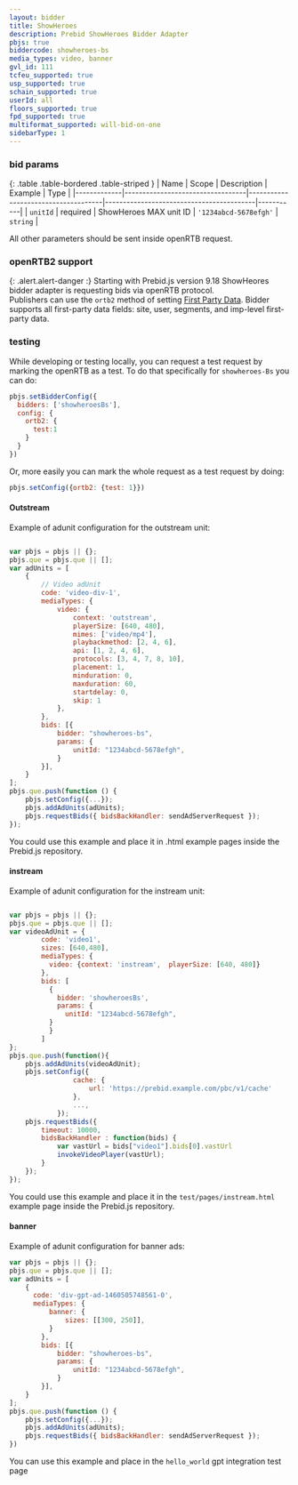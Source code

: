 ```yaml
---
layout: bidder
title: ShowHeroes
description: Prebid ShowHeroes Bidder Adapter
pbjs: true
biddercode: showheroes-bs
media_types: video, banner
gvl_id: 111
tcfeu_supported: true
usp_supported: true
schain_supported: true
userId: all
floors_supported: true
fpd_supported: true
multiformat_supported: will-bid-on-one
sidebarType: 1
---
```




### bid params

{: .table .table-bordered .table-striped }
| Name        | Scope                            | Description                         | Example                                  | Type      |
|-------------|----------------------------------|-------------------------------------|------------------------------------------|-----------|
| `unitId`    | required                         | ShowHeroes MAX unit ID              | `'1234abcd-5678efgh'`                     | `string`  |

All other parameters should be sent inside openRTB request.

### openRTB2 support

{: .alert.alert-danger :}
Starting with Prebid.js version 9.18 ShowHeores bidder adapter is requesting bids via openRTB protocol.  
Publishers can use the `ortb2` method of setting [First Party Data](https://docs.prebid.org/features/firstPartyData.html). Bidder supports all first-party data fields: site, user, segments, and imp-level first-party data.

### testing

While developing or testing locally, you can request a test request by marking the openRTB as a test.
To do that specifically for `showheroes-Bs` you can do:

```javascript
pbjs.setBidderConfig({
  bidders: ['showheroesBs'],
  config: {
    ortb2: {
      test:1
    }
  }
})
```

Or, more easily you can mark the whole request as a test request by doing:

```javascript
pbjs.setConfig({ortb2: {test: 1}})
```

#### Outstream

Example of adunit configuration for the outstream unit:

```javascript

var pbjs = pbjs || {};
pbjs.que = pbjs.que || [];
var adUnits = [
    {
        // Video adUnit
        code: 'video-div-1',
        mediaTypes: {
            video: {
                context: 'outstream',
                playerSize: [640, 480],
                mimes: ['video/mp4'],
                playbackmethod: [2, 4, 6],
                api: [1, 2, 4, 6],
                protocols: [3, 4, 7, 8, 10],
                placement: 1,
                minduration: 0,
                maxduration: 60,
                startdelay: 0,
                skip: 1
            },
        },
        bids: [{
            bidder: "showheroes-bs",
            params: {
                unitId: "1234abcd-5678efgh",
            }
        }],
    }
];
pbjs.que.push(function () {
    pbjs.setConfig({...});
    pbjs.addAdUnits(adUnits);
    pbjs.requestBids({ bidsBackHandler: sendAdServerRequest });
});
```

You could use this example and place it in .html example pages inside the Prebid.js repository.

#### instream

Example of adunit configuration for the instream unit:

```javascript

var pbjs = pbjs || {};
pbjs.que = pbjs.que || [];
var videoAdUnit = {
        code: 'video1',
        sizes: [640,480],
        mediaTypes: {
          video: {context: 'instream',  playerSize: [640, 480]}
        },
        bids: [
          {
            bidder: 'showheroesBs',
            params: {
              unitId: "1234abcd-5678efgh",
          }
          }
        ]
};
pbjs.que.push(function(){
    pbjs.addAdUnits(videoAdUnit);
    pbjs.setConfig({
                cache: {
                    url: 'https://prebid.example.com/pbc/v1/cache'
                },
                ...,
            });
    pbjs.requestBids({
        timeout: 10000,
        bidsBackHandler : function(bids) {
            var vastUrl = bids["video1"].bids[0].vastUrl
            invokeVideoPlayer(vastUrl);
        }
    });
});
```

You could use this example and place it in the `test/pages/instream.html` example page inside the Prebid.js repository.

#### banner

Example of adunit configuration for banner ads:

```javascript
var pbjs = pbjs || {};
pbjs.que = pbjs.que || [];
var adUnits = [
    {
      code: 'div-gpt-ad-1460505748561-0',
      mediaTypes: {
          banner: {
              sizes: [[300, 250]],
          }
        },
        bids: [{
            bidder: "showheroes-bs",
            params: {
                unitId: "1234abcd-5678efgh",
            }
        }],
    }
];
pbjs.que.push(function () {
    pbjs.setConfig({...});
    pbjs.addAdUnits(adUnits);
    pbjs.requestBids({ bidsBackHandler: sendAdServerRequest });
})
```

You can use this example and place in the `hello_world` gpt integration test page
